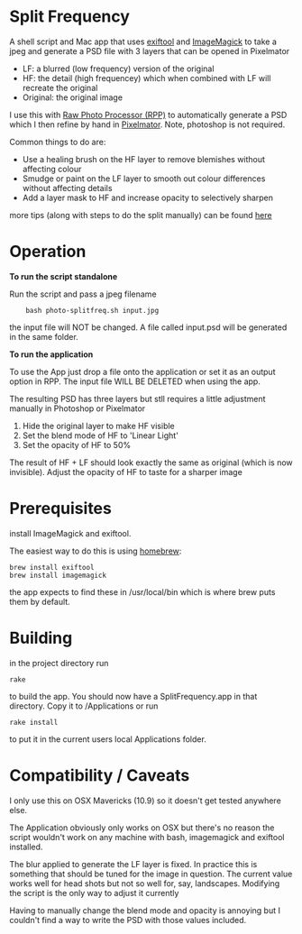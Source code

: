 
Split Frequency
===============

A shell script and Mac app that uses [exiftool](http://www.sno.phy.queensu.ca/~phil/exiftool/)
 and [ImageMagick](http://www.imagemagick.org/) to take a jpeg and
generate a PSD file with 3 layers that can be opened in Pixelmator

* LF: a blurred (low frequency) version of the original
* HF: the detail (high frequencey) which when combined with LF will recreate the original
* Original: the original image

I use this with [Raw Photo Processor (RPP)](http://www.raw-photo-processor.com/) to
automatically generate a PSD which I then refine 
by hand in [Pixelmator](http://www.pixelmator.com/).  Note, photoshop is not required.

Common things to do are:

* Use a healing brush on the HF layer to remove blemishes without affecting colour
* Smudge or paint on the LF layer to smooth out colour differences without affecting details
* Add a layer mask to HF and increase opacity to selectively sharpen

more tips (along with steps to do the split manually) can be found [here](http://omahaimageproductions.com/blog/2012/02/skin-retouching-technique-frequency-separation/)


Operation
=========

**To run the script standalone**

Run the script and pass a jpeg filename

		bash photo-splitfreq.sh input.jpg

the input file will NOT be changed. A file called input.psd will be generated in the same folder.

**To run the application**

To use the App just drop a file onto the application or set it as an output option in RPP. The input
file WILL BE DELETED when using the app.

The resulting PSD has three layers but stll requires a little adjustment manually in
Photoshop or Pixelmator

1. Hide the original layer to make HF visible
2. Set the blend mode of HF to 'Linear Light'
3. Set the opacity of HF to 50%

The result of HF + LF should look exactly the same as original (which is now invisible).
Adjust the opacity of HF to taste for a sharper image

Prerequisites
=============

install ImageMagick and exiftool.

The easiest way to do this is using [homebrew](www.brew.sh):

	brew install exiftool
	brew install imagemagick

the app expects to find these in /usr/local/bin which is where brew puts them by default.

Building
===========

in the project directory run

	rake

to build the app.  You should now have a SplitFrequency.app in that directory. Copy
it to /Applications or run

    rake install

to put it in the current users local Applications folder.

Compatibility / Caveats
=======================

I only use this on OSX Mavericks (10.9) so it doesn't get tested anywhere else.

The Application obviously only works on OSX but there's no reason the script
wouldn't work on any machine with bash, imagemagick and exiftool installed.

The blur applied to generate the LF layer is fixed. In practice this is something
that should be tuned for the image in question. The current value works well
for head shots but not so well for, say, landscapes. Modifying the script is the only way to adjust it
currently

Having to manually change the blend mode and opacity is annoying but I couldn't find a 
way to write the PSD with those values included.

